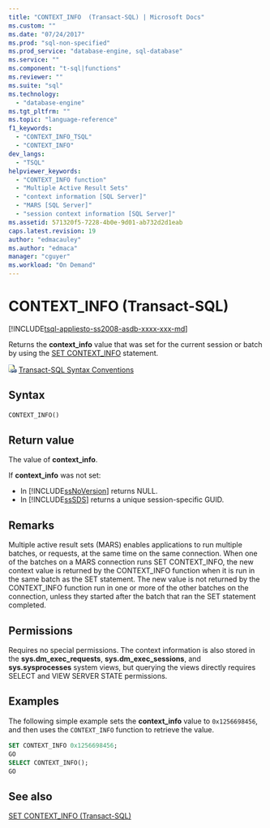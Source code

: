 ```yaml
---
title: "CONTEXT_INFO  (Transact-SQL) | Microsoft Docs"
ms.custom: ""
ms.date: "07/24/2017"
ms.prod: "sql-non-specified"
ms.prod_service: "database-engine, sql-database"
ms.service: ""
ms.component: "t-sql|functions"
ms.reviewer: ""
ms.suite: "sql"
ms.technology: 
  - "database-engine"
ms.tgt_pltfrm: ""
ms.topic: "language-reference"
f1_keywords: 
  - "CONTEXT_INFO_TSQL"
  - "CONTEXT_INFO"
dev_langs: 
  - "TSQL"
helpviewer_keywords: 
  - "CONTEXT_INFO function"
  - "Multiple Active Result Sets"
  - "context information [SQL Server]"
  - "MARS [SQL Server]"
  - "session context information [SQL Server]"
ms.assetid: 571320f5-7228-4b0e-9d01-ab732d2d1eab
caps.latest.revision: 19
author: "edmacauley"
ms.author: "edmaca"
manager: "cguyer"
ms.workload: "On Demand"
---
```

# CONTEXT_INFO  (Transact-SQL)
[!INCLUDE[tsql-appliesto-ss2008-asdb-xxxx-xxx-md](../../includes/tsql-appliesto-ss2008-asdb-xxxx-xxx-md.md)]

Returns the **context_info** value that was set for the current session or batch by using the [SET CONTEXT_INFO](../../t-sql/statements/set-context-info-transact-sql.md) statement.
  
![Topic link icon](../../database-engine/configure-windows/media/topic-link.gif "Topic link icon") [Transact-SQL Syntax Conventions](../../t-sql/language-elements/transact-sql-syntax-conventions-transact-sql.md)
  
## Syntax  
  
```sql
CONTEXT_INFO()  
```  
  
## Return value
The value of **context_info**.
  
If **context_info** was not set:
-   In [!INCLUDE[ssNoVersion](../../includes/ssnoversion-md.md)] returns NULL.  
-   In [!INCLUDE[ssSDS](../../includes/sssds-md.md)] returns a unique session-specific GUID.  
  
## Remarks  
Multiple active result sets (MARS) enables applications to run multiple batches, or requests, at the same time on the same connection. When one of the batches on a MARS connection runs SET CONTEXT_INFO, the new context value is returned by the CONTEXT_INFO function when it is run in the same batch as the SET statement. The new value is not returned by the CONTEXT_INFO function run in one or more of the other batches on the connection, unless they started after the batch that ran the SET statement completed.
  
## Permissions  
Requires no special permissions. The context information is also stored in the **sys.dm_exec_requests**, **sys.dm_exec_sessions**, and **sys.sysprocesses** system views, but querying the views directly requires SELECT and VIEW SERVER STATE permissions.
  
## Examples  
The following simple example sets the **context_info** value to `0x1256698456`, and then uses the `CONTEXT_INFO` function to retrieve the value.
  
```sql
SET CONTEXT_INFO 0x1256698456;  
GO  
SELECT CONTEXT_INFO();  
GO  
```  
  
## See also
[SET CONTEXT_INFO &#40;Transact-SQL&#41;](../../t-sql/statements/set-context-info-transact-sql.md)
  
  
